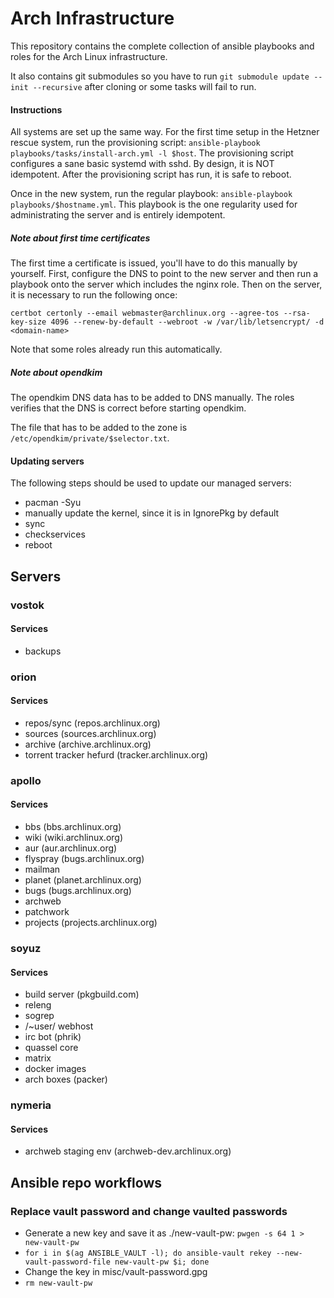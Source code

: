 # Arch Infrastructure

This repository contains the complete collection of ansible playbooks and roles for the Arch Linux infrastructure.

It also contains git submodules so you have to run `git submodule update --init
--recursive` after cloning or some tasks will fail to run.

#### Instructions
All systems are set up the same way. For the first time setup in the Hetzner rescue system,
run the provisioning script: `ansible-playbook playbooks/tasks/install-arch.yml -l $host`.
The provisioning script configures a sane basic systemd with sshd. By design, it is NOT idempotent.
After the provisioning script has run, it is safe to reboot.

Once in the new system, run the regular playbook: `ansible-playbook playbooks/$hostname.yml`. This
playbook is the one regularity used for administrating the server and is entirely idempotent.

##### Note about first time certificates

The first time a certificate is issued, you'll have to do this manually by yourself. First, configure the DNS to
point to the new server and then run a playbook onto the server which includes the nginx role. Then on the server,
it is necessary to run the following once:

    certbot certonly --email webmaster@archlinux.org --agree-tos --rsa-key-size 4096 --renew-by-default --webroot -w /var/lib/letsencrypt/ -d <domain-name>

Note that some roles already run this automatically.

##### Note about opendkim

The opendkim DNS data has to be added to DNS manually. The roles verifies that the DNS is correct before starting opendkim.

The file that has to be added to the zone is `/etc/opendkim/private/$selector.txt`.

#### Updating servers

The following steps should be used to update our managed servers:

* pacman -Syu
* manually update the kernel, since it is in IgnorePkg by default
* sync
* checkservices
* reboot

## Servers

### vostok

#### Services
- backups

### orion

#### Services
- repos/sync (repos.archlinux.org)
- sources (sources.archlinux.org)
- archive (archive.archlinux.org)
- torrent tracker hefurd (tracker.archlinux.org)

### apollo

#### Services
- bbs (bbs.archlinux.org)
- wiki (wiki.archlinux.org)
- aur (aur.archlinux.org)
- flyspray (bugs.archlinux.org)
- mailman
- planet (planet.archlinux.org)
- bugs (bugs.archlinux.org)
- archweb
- patchwork
- projects (projects.archlinux.org)

### soyuz

#### Services
- build server (pkgbuild.com)
- releng
- sogrep
- /~user/ webhost
- irc bot (phrik)
- quassel core
- matrix
- docker images
- arch boxes (packer)


### nymeria

#### Services
- archweb staging env (archweb-dev.archlinux.org)

## Ansible repo workflows

### Replace vault password and change vaulted passwords

 - Generate a new key and save it as ./new-vault-pw: `pwgen -s 64 1 > new-vault-pw`
 - `for i in $(ag ANSIBLE_VAULT -l); do ansible-vault rekey --new-vault-password-file new-vault-pw $i; done`
 - Change the key in misc/vault-password.gpg
 - `rm new-vault-pw`

